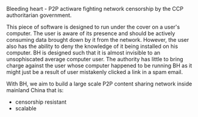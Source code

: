 Bleeding heart - P2P actiware fighting network censorship by the CCP authoritarian government.

This piece of software is designed to run under the cover on a user's computer. The user is aware of its presence and should be actively consuming data brought down by it from the network. However, the user also has the ability to deny the knowledge of it being installed on his computer. BH is designed such that it is almost invisible to an unsophiscated average computer user. The authority has little to bring charge against the user whose computer happened to be running BH as it might just be a result of user mistakenly clicked a link in a spam email.

With BH, we aim to build a large scale P2P content sharing network inside mainland China that is:
* censorship resistant
* scalable
